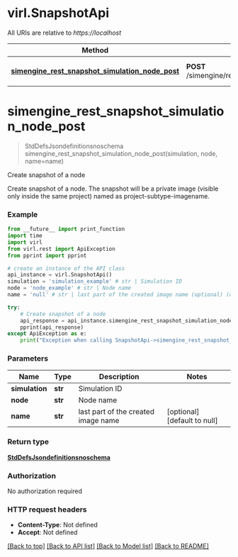 # virl.SnapshotApi

All URIs are relative to *https://localhost*

Method | HTTP request | Description
------------- | ------------- | -------------
[**simengine_rest_snapshot_simulation_node_post**](SnapshotApi.md#simengine_rest_snapshot_simulation_node_post) | **POST** /simengine/rest/snapshot/{simulation}/{node} | Create snapshot of a node


# **simengine_rest_snapshot_simulation_node_post**
> StdDefsJsondefinitionsnoschema simengine_rest_snapshot_simulation_node_post(simulation, node, name=name)

Create snapshot of a node

Create snapshot of a node. The snapshot will be a private image (visible only inside the same project) named as project-subtype-imagename.

### Example 
```python
from __future__ import print_function
import time
import virl
from virl.rest import ApiException
from pprint import pprint

# create an instance of the API class
api_instance = virl.SnapshotApi()
simulation = 'simulation_example' # str | Simulation ID
node = 'node_example' # str | Node name
name = 'null' # str | last part of the created image name (optional) (default to null)

try: 
    # Create snapshot of a node
    api_response = api_instance.simengine_rest_snapshot_simulation_node_post(simulation, node, name=name)
    pprint(api_response)
except ApiException as e:
    print("Exception when calling SnapshotApi->simengine_rest_snapshot_simulation_node_post: %s\n" % e)
```

### Parameters

Name | Type | Description  | Notes
------------- | ------------- | ------------- | -------------
 **simulation** | **str**| Simulation ID | 
 **node** | **str**| Node name | 
 **name** | **str**| last part of the created image name | [optional] [default to null]

### Return type

[**StdDefsJsondefinitionsnoschema**](StdDefsJsondefinitionsnoschema.md)

### Authorization

No authorization required

### HTTP request headers

 - **Content-Type**: Not defined
 - **Accept**: Not defined

[[Back to top]](#) [[Back to API list]](../README.md#documentation-for-api-endpoints) [[Back to Model list]](../README.md#documentation-for-models) [[Back to README]](../README.md)

